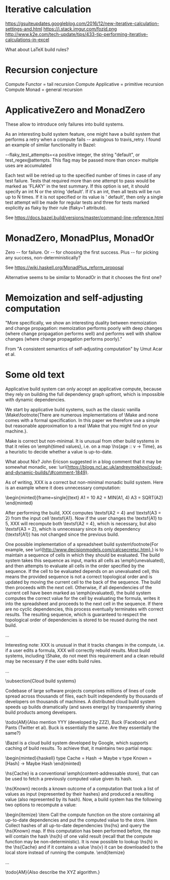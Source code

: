# Iterative calculation

https://gsuiteupdates.googleblog.com/2016/12/new-iterative-calculation-settings-and.html
https://i.stack.imgur.com/fozjd.png
http://www.k2e.com/tech-update/tips/433-tip-performing-iterative-calculations-in-excel

What about LaTeX build rules?

# Recursion conjecture

Compute Functor = tail recursion
Compute Applicative = primitive recursion
Compute Monad = general recursion

# ApplicativeZero and MonadZero

These allow to introduce only failures into build systems.

As an interesting build system feature, one might have a build system that
performs a retry when a compute fails -- analogous to travis_retry. I found
an example of similar functionality in Bazel:

--flaky_test_attempts=<a positive integer, the string "default", or test_regex@attempts. This flag may be passed more than once> multiple uses are accumulated

Each test will be retried up to the specified number of times in case of any test failure. Tests that required more than one attempt to pass would be marked as 'FLAKY' in the test summary. If this option is set, it should specify an int N or the string 'default'. If it's an int, then all tests will be run up to N times. If it is not specified or its value is ' default', then only a single test attempt will be made for regular tests and three for tests marked explicitly as flaky by their rule (flaky=1 attribute).

See https://docs.bazel.build/versions/master/command-line-reference.html

# MonadZero, MonadPlus, MonadOr

Zero -- for failure.
Or -- for choosing the first success.
Plus -- for picking any success, non-deterministically?

See https://wiki.haskell.org/MonadPlus_reform_proposal

Alternative seems to be similar to MonadOr in that it chooses the first one?

# Memoization and self-adjusting computation

"More specifically, we show an interesting duality between memoization and
change propagation: memoization performs poorly with deep changes (where
change propagation performs well) and performs well with shallow changes
(where change propagation performs poorly)."

From "A consistent semantics of self-adjusting computation" by Umut Acar et al.



# Some old text

Applicative build system can only accept an applicative compute, because they
rely on building the full dependency graph upfront, which is impossible with
dynamic dependencies.

We start by applicative build systems, such as the classic vanilla
\Make\footnote{There are numerous implementations of \Make and none comes with a
formal specification. In this paper we therefore use a simple but reasonable
approximation to a real \Make that you might find on your machine.}.

Make is correct but non-minimal. It is unusual from other build systems in that
it relies on \emph{timed values}, i.e. on a map \hs{age :: v -> Time}, as a
heuristic to decide whether a value is up-to-date.

What about Nix? John Ericson suggested in a blog comment that it may
be somewhat monadic, see:
\url{https://blogs.ncl.ac.uk/andreymokhov/cloud-and-dynamic-builds/\#comment-1849}.

As of writing, XXX is a correct but non-minimal monadic build system. Here is
an example where it does unnecessary computation:

\begin{minted}[frame=single]{text}
A1 = 10
A2 = MIN(A1, 4)
A3 = SQRT(A2)
\end{minted}

After performing the build, XXX computes \textsf{A2 = 4} and \textsf{A3 = 2}
from the input cell \textsf{A1}. Now if the user changes the \textsf{A1} to 5,
XXX will recompute both \textsf{A2 = 4}, which is necessary, but also
\textsf{A3 = 2}, which is unnecessary since its only dependency (\textsf{A1})
has not changed since the previous build.

One possible implementation of a spreadsheet build
system\footnote{For example, see \url{http://www.decisionmodels.com/calcsecretsc.htm}.}
is to maintain a
sequence of cells in which they should be evaluated. The build system takes this
sequence as input, marks all cells as \emph{unevaluated}, and then attempts to
evaluate all cells in the order specified by the sequence. If the cell to be
evaluated depends on an unevaluated cell, this means the provided sequence is
not a correct topological order and is updated by moving the current cell to the
back of the sequence. The build then proceeds with the next cell. Otherwise, if
all dependencies of the current cell have been marked as \emph{evaluated}, the
build system computes the correct value for the cell by evaluating the formula,
writes it into the spreadsheet and proceeds to the next cell in the sequence. If
there are no cyclic dependencies, this process eventually terminates with
correct results. The resulting sequence, which is guaranteed to respect the
topological order of dependencies is stored to be reused during the next build.

...

Interesting note: XXX is unusual in that it tracks changes in the compute,
i.e. if a user edits a formula, XXX will correctly rebuild results. Most build
systems, including \Shake, do not meet this requirement and a clean rebuild may
be necessary if the user edits build rules.

...

\subsection{Cloud build systems}

Codebase of large software projects comprises millions of lines of code spread
across thousands of files, each built independently by thousands of developers
on thousands of machines. A distributed cloud build system speeds up builds
dramatically (and saves energy) by transparently sharing build products among
developers.

\todo{AM}{Also mention YYY (developed by ZZZ), Buck (Facebook) and Pants
(Twitter et al). Buck is essentially the same. Are they essentially the same?}

\Bazel is a cloud build system developed by Google, which supports caching of
build results. To achieve that, it maintains two partial maps:

\begin{minted}{haskell}
type Cache =  Hash  -> Maybe v
type Known = [Hash] -> Maybe Hash
\end{minted}

\hs{Cache} is a conventional \emph{content-addressable store}, that can be used
to fetch a previously computed value given its hash.

\hs{Known} records a known outcome of a computation that took a list of values
as input (represented by their hashes) and produced a resulting value (also
represented by its hash). Now, a build system has the following two options to
recompute a value:

\begin{itemize}
    \item Call the compute function on the store containing all up-to-date
    dependencies and put the computed value to the store.
    \item Collect hashes of all up-to-date dependencies \hs{hs} and query the
    \hs{Known} map. If this computation has been performed before, the map will
    contain the hash \hs{h} of one valid result (recall that the compute function
    may be non-deterministic). It is now possible to lookup \hs{h} in the
    \hs{Cache} and if it contains a value \hs{v} it can be downloaded to the
    local store instead of running the compute.
\end{itemize}

...

\todo{AM}{Also describe the XYZ algorithm.}